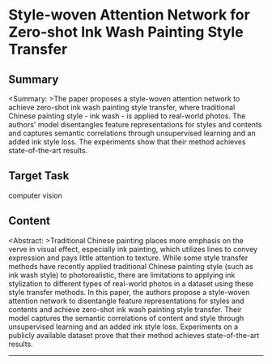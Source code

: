 # Style-woven Attention Network for Zero-shot Ink Wash Painting Style Transfer

## Summary

<Summary: >The paper proposes a style-woven attention network to achieve zero-shot ink wash painting style transfer, where traditional Chinese painting style - ink wash - is applied to real-world photos. The authors' model disentangles feature representations for styles and contents and captures semantic correlations through unsupervised learning and an added ink style loss. The experiments show that their method achieves state-of-the-art results.


## Target Task

computer vision

## Content

<Abstract: >Traditional Chinese painting places more emphasis on the verve in visual effect, especially ink painting, which utilizes lines to convey expression and pays little attention to texture. While some style transfer methods have recently applied traditional Chinese painting style (such as ink wash style) to photorealistic, there are limitations to applying ink stylization to different types of real-world photos in a dataset using these style transfer methods. In this paper, the authors propose a style-woven attention network to disentangle feature representations for styles and contents and achieve zero-shot ink wash painting style transfer. Their model captures the semantic correlations of content and style through unsupervised learning and an added ink style loss. Experiments on a publicly available dataset prove that their method achieves state-of-the-art results.



---

